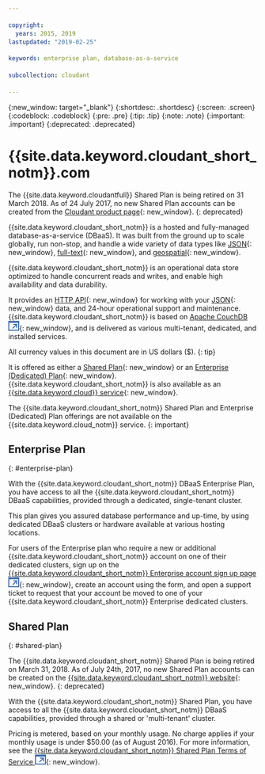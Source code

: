 ```yaml
---

copyright:
  years: 2015, 2019
lastupdated: "2019-02-25"

keywords: enterprise plan, database-as-a-service

subcollection: cloudant

---
```


{:new_window: target="_blank"}
{:shortdesc: .shortdesc}
{:screen: .screen}
{:codeblock: .codeblock}
{:pre: .pre}
{:tip: .tip}
{:note: .note}
{:important: .important}
{:deprecated: .deprecated}

<!-- Acrolinx: 2017-05-10 -->

# {{site.data.keyword.cloudant_short_notm}}.com

The {{site.data.keyword.cloudantfull}} Shared Plan is being retired on 31 March 2018. 
As of  24 July 2017, no new Shared Plan accounts can be created from the [Cloudant product page](https://cloudant.com){: new_window}. 
{: deprecated}

{{site.data.keyword.cloudant_short_notm}} is a hosted and fully-managed database-as-a-service (DBaaS). 
It was built from the ground up to scale globally, run non-stop, and handle a wide variety of data types 
like [JSON](/docs/services/Cloudant/basics/index.html#json-overview){: new_window},
[full-text](/docs/services/Cloudant/api/cloudant_query.html#creating-an-index){: new_window},
and [geospatial](/docs/services/Cloudant/api/cloudant-geo.html){: new_window}.

{{site.data.keyword.cloudant_short_notm}} is an operational data store optimized to handle concurrent 
reads and writes, and enable high availability and data durability.

It provides an [HTTP API](/docs/services/Cloudant/basics/index.html#http-api){: new_window} for working with your 
[JSON](/docs/services/Cloudant/basics/index.html#json-overview){: new_window} data, and 24-hour operational support and maintenance. 
{{site.data.keyword.cloudant_short_notm}} is based on 
[Apache CouchDB ![External link icon](../images/launch-glyph.svg "External link icon")](http://couchdb.apache.org/){: new_window}, 
and is delivered as various multi-tenant, dedicated, and installed services.

All currency values in this document are in US dollars ($).
{: tip}

It is offered as either a [Shared Plan](#shared-plan){: new_window} or an 
[Enterprise (Dedicated) Plan](#enterprise-plan){: new_window}. {{site.data.keyword.cloudant_short_notm}} 
is also available as an [{{site.data.keyword.cloud}} service](https://www.ibm.com/cloud/){: new_window}.

The {{site.data.keyword.cloudant_short_notm}} Shared Plan and Enterprise (Dedicated) Plan 
offerings are not available on the {{site.data.keyword.cloud_notm}} service.
{: important}

## Enterprise Plan
{: #enterprise-plan}

With the {{site.data.keyword.cloudant_short_notm}} DBaaS Enterprise Plan, you have access to all the 
{{site.data.keyword.cloudant_short_notm}} DBaaS capabilities, provided through a dedicated, 
single-tenant cluster.

This plan gives you assured database performance and up-time, by using dedicated DBaaS clusters or 
hardware available at various hosting locations.

For users of the Enterprise plan who require a new or additional {{site.data.keyword.cloudant_short_notm}} 
account on one of their dedicated clusters, sign up on the [{{site.data.keyword.cloudant_short_notm}} Enterprise account sign up page ![External link icon](../images/launch-glyph.svg "External link icon")](https://cloudant.com/enterprise-sign-up){: new_window}, 
create an account using the form, and open a support ticket to request that your account be moved to one of your 
{{site.data.keyword.cloudant_short_notm}} Enterprise dedicated clusters. 

## Shared Plan
{: #shared-plan}

The {{site.data.keyword.cloudant_short_notm}} Shared Plan is being retired on March 31, 2018. 
As of July 24th, 2017, no new Shared Plan accounts can be created on the [{{site.data.keyword.cloudant_short_notm}} website](https://cloudant.com){: new_window}. 
{: deprecated}

With the {{site.data.keyword.cloudant_short_notm}} Shared Plan, you have access to all the 
{{site.data.keyword.cloudant_short_notm}} DBaaS capabilities, provided through a shared or 'multi-tenant' cluster.

Pricing is metered, based on your monthly usage. No charge applies if your monthly usage is 
under $50.00 (as of August 2016). For more information, see the [{{site.data.keyword.cloudant_short_notm}} Shared Plan Terms of Service ![External link icon](../images/launch-glyph.svg "External link icon")](https://cloudant.com/assets/terms.pdf){: new_window}. 
   
      
         